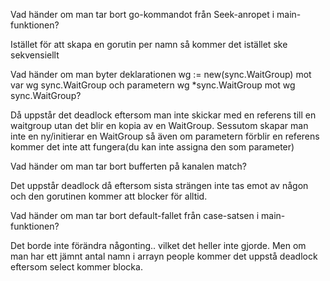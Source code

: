 
Vad händer om man tar bort go-kommandot från Seek-anropet i main-funktionen?

Istället för att skapa en gorutin per namn så kommer det istället ske sekvensiellt
 

Vad händer om man byter deklarationen wg := new(sync.WaitGroup) mot var wg sync.WaitGroup och parametern wg *sync.WaitGroup mot wg sync.WaitGroup?

Då uppstår det deadlock eftersom man inte skickar med en referens till en waitgroup utan det blir en kopia av en WaitGroup.
Sessutom skapar man inte en ny/initierar en WaitGroup så även om parametern förblir en referens kommer det inte att fungera(du kan inte assigna den som parameter)


Vad händer om man tar bort bufferten på kanalen match?

Det uppstår deadlock då eftersom sista strängen inte tas emot av någon och den gorutinen kommer att blocker för alltid.


Vad händer om man tar bort default-fallet från case-satsen i main-funktionen?

Det borde inte förändra någonting.. vilket det heller inte gjorde. Men om man har ett jämnt antal namn i arrayn people kommer det uppstå deadlock eftersom select kommer blocka.







